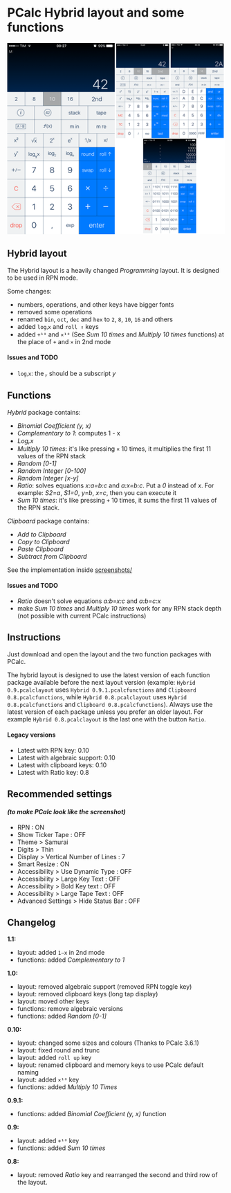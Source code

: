 # PCalc Hybrid layout and some functions

![Screenshot](/screenshots/hybrid_layout.png)

## Hybrid layout

The Hybrid layout is a heavily changed *Programming* layout. It is designed to be used in RPN mode.

Some changes:

- numbers, operations, and other keys have bigger fonts
- removed some operations
- renamed `bin`, `oct`, `dec` and `hex` to `2`, `8`, `10`, `16` and others
- added `logᵧx` and `roll ↑` keys
- added `+¹⁰` and `×¹⁰` (See *Sum 10 times* and *Multiply 10 times* functions) at the place of `+` and `×` in 2nd mode

#### Issues and TODO

- `logᵧx`: the *ᵧ* should be a subscript *y*

## Functions

*Hybrid* package contains:
- *Binomial Coefficient (y, x)*
- *Complementary to 1*: computes 1 - x
- *Logᵧx*
- *Multiply 10 times*: it's like pressing `×` 10 times, it multiplies the first 11 values of the RPN stack
- *Random [0-1]*
- *Random Integer [0-100]*
- *Random Integer [x-y]*
- *Ratio*: solves equations *x:a=b:c* and *a:x=b:c*. Put a *0* instead of *x*. For example: *S2=a*, *S1=0*, *y=b*, *x=c*, then you can execute it
- *Sum 10 times*: it's like pressing `+` 10 times, it sums the first 11 values of the RPN stack.

*Clipboard* package contains:
- *Add to Clipboard*
- *Copy to Clipboard*
- *Paste Clipboard*
- *Subtract from Clipboard*

See the implementation inside [screenshots/](https://github.com/diegobit/PCalc-Hybrid-Layout/tree/master/screenshots)

#### Issues and TODO
- *Ratio* doesn't solve equations *a:b=x:c* and *a:b=c:x*
- make *Sum 10 times* and *Multiply 10 times* work for any RPN stack depth (not possible with current PCalc instructions)

## Instructions
Just download and open the layout and the two function packages with PCalc.

The hybrid layout is designed to use the latest version of each function package available before the next layout version (example: `Hybrid 0.9.pcalclayout` uses `Hybrid 0.9.1.pcalcfunctions` and `Clipboard 0.8.pcalcfunctions`, while `Hybrid 0.8.pcalclayout` uses `Hybrid 0.8.pcalcfunctions` and `Clipboard 0.8.pcalcfunctions`).
Always use the latest version of each package unless you prefer an older layout. For example `Hybrid 0.8.pcalclayout` is the last one with the button `Ratio`.

#### Legacy versions
- Latest with RPN key: 0.10
- Latest with algebraic support: 0.10
- Latest with clipboard keys: 0.10
- Latest with Ratio key: 0.8

## Recommended settings
#### *(to make PCalc look like the screenshot)*
- RPN : ON
- Show Ticker Tape : OFF
- Theme > Samurai
- Digits > Thin
- Display > Vertical Number of Lines : 7
- Smart Resize : ON
- Accessibility > Use Dynamic Type : OFF
- Accessibility > Large Key Text : OFF
- Accessibility > Bold Key text : OFF
- Accessibility > Large Tape Text : OFF
- Advanced Settings > Hide Status Bar : OFF

## Changelog
**1.1:**
- layout: added `1−x` in 2nd mode
- functions: added *Complementary to 1*

**1.0:**
- layout: removed algebraic support (removed RPN toggle key)
- layout: removed clipboard keys (long tap display)
- layout: moved other keys
- functions: remove algebraic versions
- functions: added *Random [0-1]*

**0.10:**
- layout: changed some sizes and colours (Thanks to PCalc 3.6.1)
- layout: fixed round and trunc
- layout: added `roll up` key
- layout: renamed clipboard and memory keys to use PCalc default naming
- layout: added `×¹⁰` key
- functions: added *Multiply 10 Times*

**0.9.1:**
- functions: added *Binomial Coefficient (y, x)* function

**0.9:**
- layout: added `+¹⁰` key
- functions: added *Sum 10 times*

**0.8:**
- layout: removed *Ratio* key and rearranged the second and third row of the layout.

